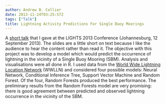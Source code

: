 ```yaml
---
author: Andrew B. Collier
date: 2013-11-24T03:25:57Z
tags: ["Talk"]
title: Lightning Activity Predictions For Single Buoy Moorings
---
```


A [short talk](https://speakerdeck.com/exegetic/lightning-activity-predictions-for-single-buoy-moorings) that I gave at the LIGHTS 2013 Conference (Johannesburg, 12 September 2013). The slides are a little short on text because I like the audience to hear the content rather than read it. The objective with this project was to develop a model which would predict the occurrence of lightning in the vicinity of a Single Buoy Mooring (SBM). Analysis and visualisations were all done in R. I used data from the [World Wide Lightning Location Network](http://webflash.ess.washington.edu/) (WWLLN) and considered four possible models: Neural Network, Conditional Inference Tree, Support Vector Machine and Random Forest. Of the four, Random Forests produced the best performance. The preliminary results from the Random Forests model are very promising: there is good agreement between predicted and observed lightning occurrence in the vicinity of the SBM.

<!--more-->

<script async class="speakerdeck-embed" data-id="211cb4d0fdbc0130468d062acf92b5fe" data-ratio="1.33507170795306" src="//speakerdeck.com/assets/embed.js"></script>

